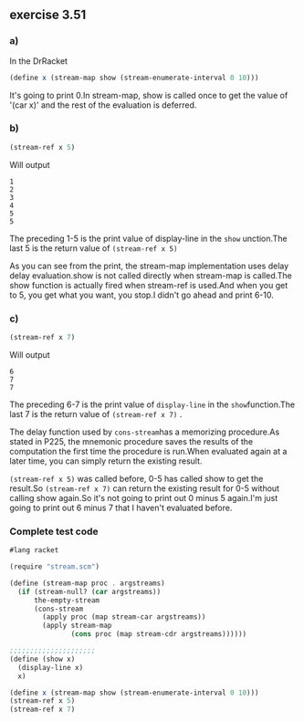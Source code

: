 ## exercise 3.51

### a)

In the DrRacket

``` Scheme
(define x (stream-map show (stream-enumerate-interval 0 10)))
```

It's going to print 0.In stream-map, show is called once to get the value of '(car x)' and the rest of the evaluation is deferred.

### b)

``` Scheme
(stream-ref x 5)
```

Will output

```
1
2
3
4
5
5
```

The preceding 1-5 is the print value of display-line in the `show` unction.The last 5 is the return value of `(stream-ref x 5)` 

As you can see from the print, the stream-map implementation uses delay delay evaluation.show is not called directly when stream-map is called.The show function is actually fired when stream-ref is used.And when you get to 5, you get what you want, you stop.I didn't go ahead and print 6-10.

### c)

``` Scheme
(stream-ref x 7)
```

Will output

```
6
7
7
```

The preceding 6-7 is the print value of `display-line` in the  `show`function.The last 7 is the return value of `(stream-ref x 7)` .

The delay function used by `cons-stream`has a memorizing procedure.As stated in P225, the mnemonic procedure saves the results of the computation the first time the procedure is run.When evaluated again at a later time, you can simply return the existing result.

`(stream-ref x 5)` was called before, 0-5 has called show to get the result.So `(stream-ref x 7)` can return the existing result for 0-5 without calling show again.So it's not going to print out 0 minus 5 again.I'm just going to print out 6 minus 7 that I haven't evaluated before.


### Complete test code

```Scheme
#lang racket

(require "stream.scm")

(define (stream-map proc . argstreams)
  (if (stream-null? (car argstreams))
      the-empty-stream
      (cons-stream 
        (apply proc (map stream-car argstreams))
        (apply stream-map
               (cons proc (map stream-cdr argstreams))))))

;;;;;;;;;;;;;;;;;;;;;
(define (show x)
  (display-line x)
  x)

(define x (stream-map show (stream-enumerate-interval 0 10)))
(stream-ref x 5)
(stream-ref x 7)
```

